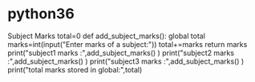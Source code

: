 # python36
Subject Marks
total=0
def add_subject_marks():
    global total
    marks=int(input("Enter marks of a subject:"))
    total+=marks
    return marks
print("subject1 marks :",add_subject_marks() )
print("subject2 marks :",add_subject_marks() )
print("subject3 marks :",add_subject_marks() )
print("total marks stored in global:",total)
